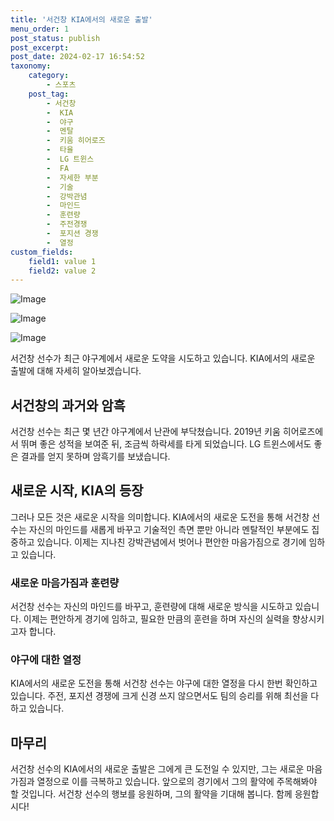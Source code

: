 ```yaml
---
title: '서건창 KIA에서의 새로운 출발'
menu_order: 1
post_status: publish
post_excerpt: 
post_date: 2024-02-17 16:54:52
taxonomy:
    category:
        - 스포츠
    post_tag:
        - 서건창
        -  KIA
        -  야구
        -  멘탈
        -  키움 히어로즈
        -  타율
        -  LG 트윈스
        -  FA
        -  자세한 부분
        -  기술
        -  강박관념
        -  마인드
        -  훈련량
        -  주전경쟁
        -  포지션 경쟁
        -  열정
custom_fields:
    field1: value 1
    field2: value 2
---
```


![Image](https://imgnews.pstatic.net/image/117/2024/02/11/0003805923_001_20240211180001242.jpg?type=w647)

![Image](https://imgnews.pstatic.net/image/117/2024/02/11/0003805923_002_20240211180001310.jpg?type=w647)

![Image](https://imgnews.pstatic.net/image/117/2024/02/11/0003805923_003_20240211180001371.jpg?type=w647)

서건창 선수가 최근 야구계에서 새로운 도약을 시도하고 있습니다. KIA에서의 새로운 출발에 대해 자세히 알아보겠습니다.
## 서건창의 과거와 암흑
서건창 선수는 최근 몇 년간 야구계에서 난관에 부닥쳤습니다. 2019년 키움 히어로즈에서 뛰며 좋은 성적을 보여준 뒤, 조금씩 하락세를 타게 되었습니다. LG 트윈스에서도 좋은 결과를 얻지 못하며 암흑기를 보냈습니다.
## 새로운 시작, KIA의 등장
그러나 모든 것은 새로운 시작을 의미합니다. KIA에서의 새로운 도전을 통해 서건창 선수는 자신의 마인드를 새롭게 바꾸고 기술적인 측면 뿐만 아니라 멘탈적인 부분에도 집중하고 있습니다. 이제는 지나친 강박관념에서 벗어나 편안한 마음가짐으로 경기에 임하고 있습니다.
### 새로운 마음가짐과 훈련량
서건창 선수는 자신의 마인드를 바꾸고, 훈련량에 대해 새로운 방식을 시도하고 있습니다. 이제는 편안하게 경기에 임하고, 필요한 만큼의 훈련을 하며 자신의 실력을 향상시키고자 합니다.
### 야구에 대한 열정
KIA에서의 새로운 도전을 통해 서건창 선수는 야구에 대한 열정을 다시 한번 확인하고 있습니다. 주전, 포지션 경쟁에 크게 신경 쓰지 않으면서도 팀의 승리를 위해 최선을 다하고 있습니다.
## 마무리
서건창 선수의 KIA에서의 새로운 출발은 그에게 큰 도전일 수 있지만, 그는 새로운 마음가짐과 열정으로 이를 극복하고 있습니다. 앞으로의 경기에서 그의 활약에 주목해봐야 할 것입니다. 서건창 선수의 행보를 응원하며, 그의 활약을 기대해 봅니다. 함께 응원합시다!
